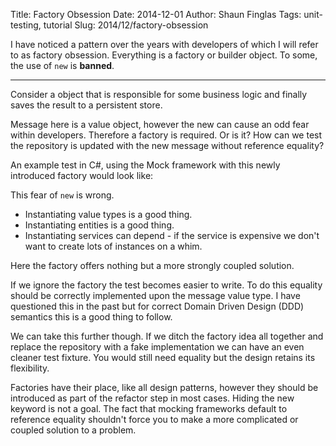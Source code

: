 Title: Factory Obsession
Date: 2014-12-01
Author: Shaun Finglas
Tags: unit-testing, tutorial
Slug: 2014/12/factory-obsession

I have noticed a pattern over the years with developers of which I will
refer to as factory obsession. Everything is a factory or builder
object. To some, the use of `new` is **banned**.

------------------------------------------------------------------------

Consider a object that is responsible for some business logic and
finally saves the result to a persistent store.

<script src="https://gist.github.com/Finglas/8f4f9dba2320e3d5ad57.js"></script>
Message here is a value object, however the new can cause an odd fear
within developers. Therefore a factory is required. Or is it? How can we
test the repository is updated with the new message without reference
equality?

<script src="https://gist.github.com/Finglas/4b43d5af771b9d13701c.js"></script>
An example test in C\#, using the Mock framework with this newly
introduced factory would look like:

<script src="https://gist.github.com/Finglas/44cc9e70e2f9f5b47528.js"></script>
This fear of `new` is wrong.

-   Instantiating value types is a good thing.
-   Instantiating entities is a good thing.
-   Instantiating services can depend - if the service is expensive we
    don't want to create lots of instances on a whim.

Here the factory offers nothing but a more strongly coupled solution.

If we ignore the factory the test becomes easier to write. To do this
equality should be correctly implemented upon the message value type. I
have questioned this in the past but for correct Domain Driven Design
(DDD) semantics this is a good thing to follow.

<script src="https://gist.github.com/Finglas/91f346d41ba5055891c4.js"></script>
We can take this further though. If we ditch the factory idea all
together and replace the repository with a fake implementation we can
have an even cleaner test fixture. You would still need equality but the
design retains its flexibility.

<script src="https://gist.github.com/Finglas/a8513ecc8a7790d12ee2.js"></script>
Factories have their place, like all design patterns, however they
should be introduced as part of the refactor step in most cases. Hiding
the new keyword is not a goal. The fact that mocking frameworks default
to reference equality shouldn't force you to make a more complicated or
coupled solution to a problem.